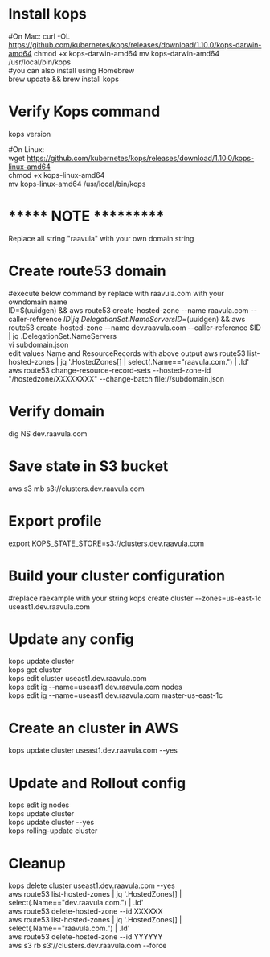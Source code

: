 # Install kops 
#On Mac:
curl -OL https://github.com/kubernetes/kops/releases/download/1.10.0/kops-darwin-amd64 
chmod +x kops-darwin-amd64 
mv kops-darwin-amd64 /usr/local/bin/kops  
#you can also install using Homebrew  
brew update && brew install kops  

# Verify Kops command 
kops version

#On Linux:  
wget https://github.com/kubernetes/kops/releases/download/1.10.0/kops-linux-amd64    
chmod +x kops-linux-amd64   
mv kops-linux-amd64 /usr/local/bin/kops     

# ***** NOTE *********   
Replace all string "raavula" with your own domain string   

# Create route53 domain   
#execute below command by replace with  raavula.com with your owndomain name   
ID=$(uuidgen) && aws route53 create-hosted-zone --name raavula.com --caller-reference $ID | jq .DelegationSet.NameServers   
ID=$(uuidgen) && aws route53 create-hosted-zone --name dev.raavula.com --caller-reference $ID | jq .DelegationSet.NameServers   
vi subdomain.json  
edit values Name and ResourceRecords with above output
aws route53 list-hosted-zones | jq '.HostedZones[] | select(.Name=="raavula.com.") | .Id'    
aws route53 change-resource-record-sets --hosted-zone-id "/hostedzone/XXXXXXXX" --change-batch file://subdomain.json  


# Verify domain 
dig NS dev.raavula.com  

# Save state in S3 bucket
aws s3 mb s3://clusters.dev.raavula.com

# Export profile
export KOPS_STATE_STORE=s3://clusters.dev.raavula.com 

# Build your cluster configuration   
#replace raexample with your string 
kops create cluster --zones=us-east-1c useast1.dev.raavula.com

# Update any config   
kops update cluster  
kops get cluster   
kops edit cluster useast1.dev.raavula.com   
kops edit ig --name=useast1.dev.raavula.com nodes   
kops edit ig --name=useast1.dev.raavula.com master-us-east-1c    


# Create an cluster in AWS  
kops update cluster useast1.dev.raavula.com --yes  

# Update and Rollout config  
kops edit ig nodes  
kops update cluster  
kops update cluster --yes   
kops rolling-update cluster  

  
# Cleanup   
kops delete cluster useast1.dev.raavula.com --yes  
aws route53 list-hosted-zones | jq '.HostedZones[] | select(.Name=="dev.raavula.com.") | .Id'   
aws route53 delete-hosted-zone --id XXXXXX  
aws route53 list-hosted-zones | jq '.HostedZones[] | select(.Name=="raavula.com.") | .Id'   
aws route53 delete-hosted-zone --id YYYYYY   
aws s3 rb s3://clusters.dev.raavula.com --force    


